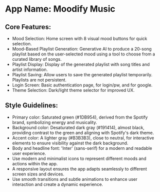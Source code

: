 # **App Name**: Moodify Music

## Core Features:

- Mood Selection: Home screen with 8 visual mood buttons for quick selection.
- Mood-Based Playlist Generation: Generative AI to produce a 20-song playlist based on the user-selected mood using a tool to choose from a curated library of songs.
- Playlist Display: Display of the generated playlist with song titles and artist information.
- Playlist Saving: Allow users to save the generated playlist temporarily. Playlists are not persistent.
- Login Screen: Basic authentication page, for login/pw, and for google.
- Theme Selection: Dark/light theme selector for improved UX.

## Style Guidelines:

- Primary color: Saturated green (#1DB954), derived from the Spotify brand, symbolizing energy and musicality.
- Background color: Desaturated dark gray (#191414), almost black, providing contrast to the green and aligning with Spotify's dark theme.
- Accent color: A lighter gray (#B3B3B3), close to neutral, for interactive elements to ensure visibility against the dark background.
- Body and headline font: 'Inter' (sans-serif) for a modern and readable user experience.
- Use modern and minimalist icons to represent different moods and actions within the app.
- A responsive layout ensures the app adapts seamlessly to different screen sizes and devices.
- Use smooth transitions and subtle animations to enhance user interaction and create a dynamic experience.